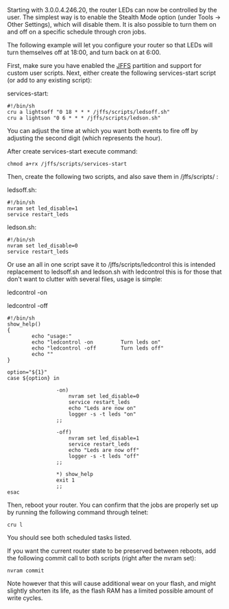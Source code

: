 Starting with 3.0.0.4.246.20, the router LEDs can now be controlled by the user.  The simplest way is to enable the Stealth Mode option (under Tools -> Other Settings), which will disable them.  It is also possible to turn them on and off on a specific schedule through cron jobs.

The following example will let you configure your router so that LEDs will turn themselves off at 18:00, and turn back on at 6:00.

First, make sure you have enabled the [JFFS](https://github.com/RMerl/asuswrt-merlin/wiki/JFFS) partition and support for custom user scripts.  Next, either create the following services-start script (or add to any existing script):

services-start:
```
#!/bin/sh
cru a lightsoff "0 18 * * * /jffs/scripts/ledsoff.sh"
cru a lightson "0 6 * * * /jffs/scripts/ledson.sh"
```
You can adjust the time at which you want both events to fire off by adjusting the second digit (which represents the hour).

After create services-start execute command:
```
chmod a+rx /jffs/scripts/services-start
```
Then, create the following two scripts, and also save them in /jffs/scripts/ :

ledsoff.sh:
```
#!/bin/sh
nvram set led_disable=1
service restart_leds
```

ledson.sh:
```
#!/bin/sh
nvram set led_disable=0
service restart_leds
```
Or use an all in one script save it to /jffs/scripts/ledcontrol this is intended replacement to ledsoff.sh and ledson.sh with ledcontrol this is for those that don't want to clutter with several files, usage is simple:

ledcontrol -on

ledcontrol -off
```
#!/bin/sh
show_help()
{
        echo "usage:"
        echo "ledcontrol -on         Turn leds on"
        echo "ledcontrol -off        Turn leds off"
        echo ""
}

option="${1}"
case ${option} in

                -on)
                    nvram set led_disable=0
                    service restart_leds
                    echo "Leds are now on"
                    logger -s -t leds "on"
                ;;

                -off)
                    nvram set led_disable=1
                    service restart_leds
                    echo "Leds are now off"
                    logger -s -t leds "off"
                ;;

                *) show_help
                exit 1
                ;;
esac
```
Then, reboot your router.  You can confirm that the jobs are properly set up by running the following command through telnet:

```
cru l
```

You should see both scheduled tasks listed.

If you want the current router state to be preserved between reboots, add the following commit call to both scripts (right after the nvram set):

```
nvram commit
```
Note however that this will cause additional wear on your flash, and might slightly shorten its life, as the flash RAM has a limited possible amount of write cycles.
